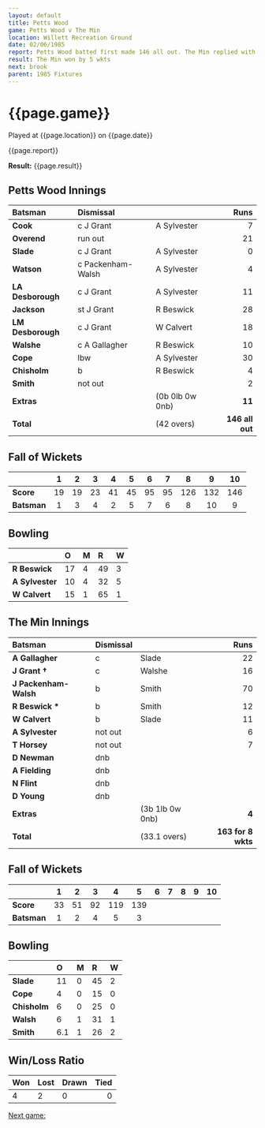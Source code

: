 ```yaml
---
layout: default
title: Petts Wood
game: Petts Wood v The Min
location: Willett Recreation Ground
date: 02/06/1985
report: Petts Wood batted first made 146 all out. The Min replied with 145 for 5 wkts.
result: The Min won by 5 wkts
next: brook
parent: 1985 Fixtures
---
```


# {{page.game}}

Played at {{page.location}} on {{page.date}}

{{page.report}}

**Result:** {{page.result}}

## Petts Wood Innings

| Batsman | Dismissal |  | Runs |
|:---|:---|---|---:|
| **Cook** | c J Grant | A Sylvester | 7 | 
| **Overend** | run out |  | 21 | 
| **Slade** | c J Grant | A Sylvester | 0 | 
| **Watson** | c Packenham-Walsh | A Sylvester | 4 | 
| **LA Desborough** | c J Grant | A Sylvester | 11 | 
| **Jackson** | st J Grant | R Beswick | 28 | 
| **LM Desborough** | c J Grant | W Calvert | 18 | 
| **Walshe** | c A Gallagher | R Beswick | 10 | 
| **Cope** | lbw | A Sylvester | 30 | 
| **Chisholm** | b | R Beswick | 4 | 
| **Smith** | not out | | 2 | 
| **Extras** | | (0b 0lb 0w 0nb) | **11** | 
| **Total** | | (42 overs) | **146 all out** | 

## Fall of Wickets

| | 1 | 2 | 3 | 4 | 5 | 6 | 7 | 8 | 9 | 10 |
|---|:---:|:---:|:---:|:---:|:---:|:---:|:---:|:---:|:---:|:---:|
| **Score** | 19 | 19 | 23 | 41 | 45 | 95 | 95 | 126 | 132 | 146 |
| **Batsman** | 1 | 3 | 4 | 2 | 5 | 7 | 6 | 8 | 10 | 9 |

## Bowling

| | O | M | R | W |
|---|:---|:---|:---|:---|
| **R Beswick** | 17 | 4 | 49 | 3 | 
| **A Sylvester** | 10 | 4 | 32 | 5 | 
| **W Calvert** | 15 | 1 | 65 | 1 | 

## The Min Innings

| Batsman | Dismissal |  | Runs |
|:---|:---|---|---:|
| **A Gallagher** | c | Slade | 22 | 
| **J Grant &#8224;** | c | Walshe | 16 | 
| **J Packenham-Walsh** | b | Smith | 70 | 
| **R Beswick &#42;** | b  | Smith | 12 | 
| **W Calvert** | b  | Slade | 11 | 
| **A Sylvester** | not out |  | 6 | 
| **T Horsey** | not out |  | 7 | 
| **D Newman** | dnb |  |  | 
| **A Fielding** | dnb |  |  | 
| **N Flint** | dnb |  |  | 
| **D Young** | dnb |  |  | 
| **Extras** | | (3b 1lb 0w 0nb) | **4** | 
| **Total** | | (33.1 overs) | **163 for 8 wkts** | 

## Fall of Wickets

| | 1 | 2 | 3 | 4 | 5 | 6 | 7 | 8 | 9 | 10 |
|---|:---:|:---:|:---:|:---:|:---:|:---:|:---:|:---:|:---:|:---:|
| **Score** | 33 | 51 | 92 | 119 | 139 |  |  |  |  |  | 
| **Batsman** | 1 | 2 | 4 | 5 | 3 |  |  |  |  |  | 


## Bowling

| | O | M | R | W |
|---|:---|:---|:---|:---|
| **Slade** | 11 | 0 | 45 | 2 | 
| **Cope** | 4 | 0 | 15 | 0 | 
| **Chisholm** | 6 | 0 | 25 | 0 | 
| **Walsh** | 6 | 1 | 31 | 1 | 
| **Smith** | 6.1 | 1 | 26 | 2 |

## Win/Loss Ratio

| Won | Lost | Drawn | Tied |
|:---|:---|:---|---:|
| 4 | 2 | 0 | 0 |

[Next game:]({{page.next}})